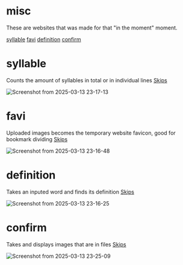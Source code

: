 # misc
These are websites that was made for that "in the moment" moment.

[syllable](#syllable)
[favi](#favi)
[definition](#definition)
[confirm](#confirm)

# syllable
Counts the amount of syllables in total or in individual lines
[Skips](#misc)

![Screenshot from 2025-03-13 23-17-13](https://github.com/user-attachments/assets/4f98c73a-da37-4af7-a207-ca78f7a23dfc)

# favi
Uploaded images becomes the temporary website favicon, good for bookmark dividing
[Skips](#misc)

![Screenshot from 2025-03-13 23-16-48](https://github.com/user-attachments/assets/2099ff3c-1f87-40bc-a54b-fbbb8e94dc45)

# definition
Takes an inputed word and finds its definition
[Skips](#misc)

![Screenshot from 2025-03-13 23-16-25](https://github.com/user-attachments/assets/0b458ebc-4546-434b-8f43-3fbbb6dc36a8)

# confirm
Takes and displays images that are in files
[Skips](#misc)

![Screenshot from 2025-03-13 23-25-09](https://github.com/user-attachments/assets/a81e321d-cbfd-4011-adb3-cdb3a295152b)
